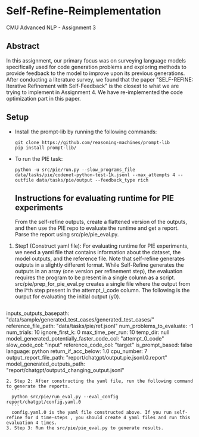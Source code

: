 # Self-Refine-Reimplementation
CMU Advanced NLP - Assignment 3

## Abstract
In this assignment, our primary focus was on surveying language models specifically used for code generation problems and exploring methods to provide feedback to the model to improve upon its previous generations. After conducting a literature survey, we found that the paper "SELF-REFINE: Iterative Refinement with Self-Feedback" is the closest to what we are trying to implement in Assignment 4. We have re-implemented the code optimization part in this paper.

## Setup
- Install the prompt-lib by running the following commands:
  ```
  git clone https://github.com/reasoning-machines/prompt-lib
  pip install prompt-lib/
   ```
- To run the PIE task:
  ```
  python -u src/pie/run.py --slow_programs_file data/tasks/pie/codenet-python-test-1k.jsonl --max_attempts 4 --outfile data/tasks/pie/output --feedback_type rich
  ```

  ## Instructions for evaluating runtime for PIE experiments
  From the self-refine outputs, create a flattened version of the outputs, and then use the PIE repo to evaluate the runtime and get a report. Parse the report using src/pie/pie_eval.py.

1. Step1 (Construct yaml file): For evaluating runtime for PIE experiments, we need a yaml file that contains information about the dataset, the model outputs, and the reference file. Note that self-refine generates outputs in a slightly different format. While Self-Refine generates the outputs in an array (one version per refinement step), the evaluation requires the program to be present in a single column as a script.  src/pie/prep_for_pie_eval.py creates a single file where the output from the i^th step present in the attempt_i_code column. The following is the ourput for evaluating the initial output (y0).
    ```
  inputs_outputs_basepath: "data/sample/generated_test_cases/generated_test_cases/"
  reference_file_path: "data/tasks/pie/ref.jsonl"
  num_problems_to_evaluate: -1
  num_trials: 10
  ignore_first_k: 0
  max_time_per_run: 10
  temp_dir: null
  model_generated_potentially_faster_code_col: "attempt_0_code"
  slow_code_col: "input"
  reference_code_col: "target"
  is_prompt_based: false
  language: python
  return_if_acc_below: 1.0
  cpu_number: 7
  output_report_file_path: "report/chatgpt/output.pie.jsonl.0.report"
  model_generated_outputs_path: "report/chatgpt/output4_changing_output.jsonl"
  ```
2. Step 2: After constructing the yaml file, run the following command to generate the reports.
    ```
    python src/pie/run_eval.py --eval_config report/chatgpt/config.yaml.0
    ```
    config.yaml.0 is the yaml file constructed above. If you run self-refine for 4 time-steps , you should create 4 yaml files and run this evaluation 4 times.
3. Step 3: Run the src/pie/pie_eval.py to generate results.
